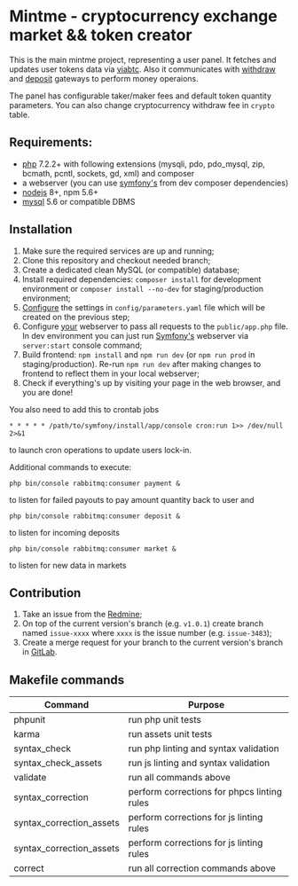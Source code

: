 Mintme - cryptocurrency exchange market && token creator
========================================================

This is the main mintme project, representing a user panel. 
It fetches and updates user tokens data via 
[viabtc](https://gitlab.abchosting.org/abc-hosting/cryptocurrencies/mintme/viabtc_exchange_server). 
Also it communicates with 
[withdraw](https://gitlab.abchosting.org/abc-hosting/cryptocurrencies/coinimp-payment) 
and 
[deposit](https://gitlab.abchosting.org/abc-hosting/cryptocurrencies/mintme/mintme-deposit-gateway) 
gateways to perform money operaions.

The panel has configurable taker/maker fees and default token quantity parameters. You can also change cryptocurrency withdraw fee in `crypto` table.

Requirements:
-------------

* [php](https://secure.php.net/downloads.php) 7.2.2+ with following extensions (mysqli, pdo, pdo_mysql, zip, bcmath, pcntl, sockets, gd, xml) and composer
* a webserver (you can use [symfony's](https://packagist.org/packages/symfony/web-server-bundle) from dev composer dependencies)
* [nodejs](https://nodejs.org/) 8+, npm 5.6+
* [mysql](https://www.mysql.com/downloads/) 5.6 or compatible DBMS

Installation
------------
1. Make sure the required services are up and running;
2. Clone this repository and checkout needed branch;
3. Create a dedicated clean MySQL (or compatible) database;
4. Install required dependencies: `composer install` for development environment or `composer install --no-dev` for staging/production environment;
5. [Configure](docs/Configuration.md) the settings in `config/parameters.yaml` file which will be created on the previous step;
6. Configure [your](https://symfony.com/doc/current/setup/web_server_configuration.html#content_wrapper) webserver to pass all requests to the `public/app.php` file.
 In dev environment you can just run [Symfony's](https://symfony.com/doc/current/setup/built_in_web_server.html) webserver via `server:start` console command;
7. Build frontend: `npm install` and `npm run dev` (or `npm run prod` in staging/production). Re-run `npm run dev` after making changes to frontend to reflect them in your local webserver;
8. Check if everything's up by visiting your page in the web browser, and you are done!

You also need to add this to crontab jobs 
```
* * * * * /path/to/symfony/install/app/console cron:run 1>> /dev/null 2>&1
```
to launch cron operations to update users lock-in.

Additional commands to execute:
```
php bin/console rabbitmq:consumer payment &
``` 
to listen for failed payouts to pay amount quantity back to user and
```
php bin/console rabbitmq:consumer deposit &
```
to listen for incoming deposits
```
php bin/console rabbitmq:consumer market &
```
to listen for new data in markets

Contribution
------------
1. Take an issue from the [Redmine](https://redmine.abchosting.org/projects/mintme/issues);
2. On top of the current version's branch (e.g. `v1.0.1`) create branch named `issue-xxxx` where `xxxx` is the issue number (e.g. `issue-3483`);
3. Create a merge request for your branch to the current version's branch in [GitLab](https://gitlab.abchosting.org/abc-hosting/cryptocurrencies/mintme/merge_requests/new).

Makefile commands
----------

Command|Purpose
---|---
phpunit                   |run php unit tests
karma                     |run assets unit tests
syntax_check              |run php linting and syntax validation
syntax_check_assets       |run js linting and syntax validation
validate                  |run all commands above
syntax_correction         |perform corrections for phpcs linting rules
syntax_correction_assets  |perform corrections for js linting rules
syntax_correction_assets  |perform corrections for js linting rules
correct                   |run all correction commands above
  
